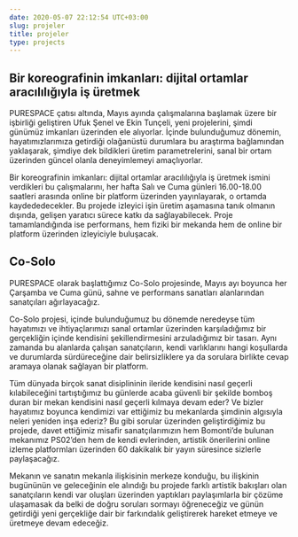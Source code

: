 ```yaml
---
date: 2020-05-07 22:12:54 UTC+03:00
slug: projeler
title: projeler
type: projects
---
```

## Bir koreografinin imkanları: dijital ortamlar aracılılığıyla iş üretmek

PURESPACE çatısı altında,
Mayıs ayında çalışmalarına başlamak üzere bir işbirliği geliştiren
Ufuk Şenel ve Ekin Tunçeli, yeni projelerini,
şimdi günümüz imkanları üzerinden ele alıyorlar.
İçinde bulunduğumuz dönemin, hayatımızlarımıza getirdiği
olağanüstü durumlara bu araştırma bağlamından yaklaşarak,
şimdiye dek bildikleri üretim parametrelerini,
sanal bir ortam üzerinden güncel olanla deneyimlemeyi amaçlıyorlar.

Bir koreografinin imkanları: dijital ortamlar aracılılığıyla iş üretmek
ismini verdikleri bu çalışmalarını,
her hafta Salı ve Cuma günleri 16.00-18.00 saatleri arasında
online bir platform üzerinden yayınlayarak, o ortamda kaydededecekler.
Bu projede izleyici işin üretim aşamasına tanık olmanın dışında,
gelişen yaratıcı sürece katkı da sağlayabilecek.
Proje tamamlandığında ise performans,
hem fiziki bir mekanda hem de online bir platform üzerinden
izleyiciyle buluşacak.


## Co-Solo

PURESPACE olarak başlattığımız Co-Solo projesinde,
Mayıs ayı boyunca her Çarşamba ve Cuma günü,
sahne ve performans sanatları alanlarından sanatçıları ağırlayacağız.

Co-Solo projesi, içinde bulunduğumuz bu dönemde
neredeyse tüm hayatımızı ve ihtiyaçlarımızı
sanal ortamlar üzerinden karşıladığımız bir gerçekliğin içinde
kendisini şekillendirmesini arzuladığımız bir tasarı.
Aynı zamanda bu alanlarda çalışan sanatçıların,
kendi varlıklarını hangi koşullarda ve durumlarda sürdüreceğine dair
belirsizliklere ya da sorulara
birlikte cevap aramaya olanak sağlayan bir platform.

Tüm dünyada birçok sanat disiplininin
ileride kendisini nasıl geçerli kılabileceğini tartıştığımız bu günlerde
acaba güvenli bir şekilde bomboş duran bir mekan
kendisini nasıl geçerli kılmaya devam eder?
Ve bizler hayatımız boyunca kendimizi var ettiğimiz bu mekanlarda
şimdinin algısıyla neleri yeniden inşa ederiz?
Bu gibi sorular üzerinden geliştirdiğimiz bu projede,
davet ettiğimiz misafir sanatçılarımızın
hem Bomonti’de bulunan mekanımız PS02’den hem de kendi evlerinden,
artistik önerilerini online izleme platformları üzerinden
60 dakikalık bir yayın süresince sizlerle paylaşacağız.

Mekanın ve sanatın mekanla ilişkisinin merkeze konduğu,
bu ilişkinin bugününün ve geleceğinin ele alındığı bu projede
farklı artistik bakışları olan sanatçıların
kendi var oluşları üzerinden yaptıkları paylaşımlarla
bir çözüme ulaşamasak da belki de doğru soruları sormayı öğreneceğiz
ve günün getirdiği yeni gerçekliğe dair bir farkındalık geliştirerek
hareket etmeye ve üretmeye devam edeceğiz.
